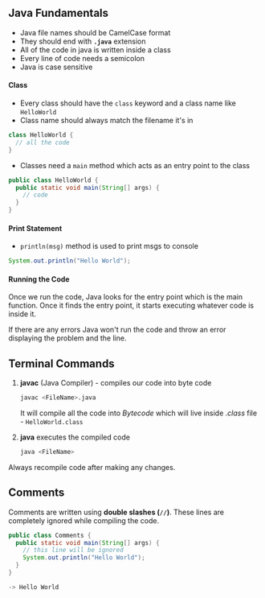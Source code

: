 ## Java Fundamentals

- Java file names should be CamelCase format
- They should end with **`.java`** extension
- All of the code in java is written inside a class
- Every line of code needs a semicolon
- Java is case sensitive

#### Class

- Every class should have the `class` keyword and a class name like `HelloWorld`
- Class name should always match the filename it's in

```java
class HelloWorld {
  // all the code
}
```

- Classes need a `main` method which acts as an entry point to the class

```java
public class HelloWorld {
  public static void main(String[] args) {
    // code
  }
}
```

#### Print Statement

- `println(msg)` method is used to print msgs to console

```java
System.out.println("Hello World");
```

#### Running the Code

Once we run the code, Java looks for the entry point which is the main function. Once it finds the entry point, it starts executing whatever code is inside it.

If there are any errors Java won't run the code and throw an error displaying the problem and the line.

## Terminal Commands

1. **javac** (Java Compiler) - compiles our code into byte code

   ```sh
   javac <FileName>.java
   ```

   It will compile all the code into _Bytecode_ which will live inside _.class_ file - `HelloWorld.class`

2. **java** executes the compiled code
   ```sh
   java <FileName>
   ```

Always recompile code after making any changes.

## Comments

Comments are written using **double slashes (`//`)**. These lines are completely ignored while compiling the code.

```java
public class Comments {
  public static void main(String[] args) {
    // this line will be ignored
    System.out.println("Hello World");
  }
}

-> Hello World
```
